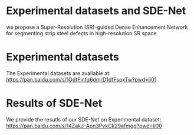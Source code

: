 # Experimental datasets and SDE-Net
 we propose a Super-Resolution (SR)-guided Dense Enhancement Network for segmenting strip steel defects in high-resolution SR space

# Experimental datasets
The Experimental datasets are available at:
https://pan.baidu.com/s/1OdtFlnfq6dmrD1dfFsqxTw?pwd=li01

# Results of SDE-Net
We provide the resutls of our SDE-Net on Experimental dataset;
https://pan.baidu.com/s/14ZakJ-Apn3PvkCk29afmgg?pwd=li00
